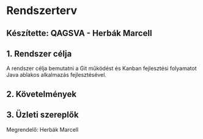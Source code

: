 # Rendszerterv
## Készítette: QAGSVA - Herbák Marcell

## 1. Rendszer célja

A rendszer célja bemutatni a Git működést és Kanban fejlesztési folyamatot Java ablakos alkalmazás fejlesztésével.

## 2. Követelmények

## 3. Üzleti szereplők

Megrendelő: Herbák Marcell

